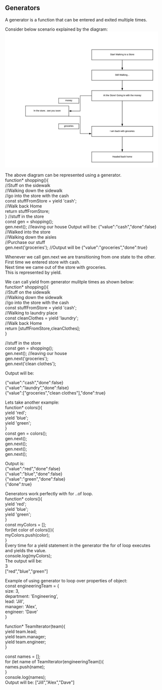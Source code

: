 ## Generators

A generator is a function that can be entered and exited multiple times.

Consider below scenario explained by the diagram:
![Generator Story](https://github.com/nnsantosh/ES2015/blob/master/generator_story.jpeg)



The above diagram can be represented using a generator. <br/>
function* shopping(){ <br/>
  //Stuff on the sidewalk <br/>
  //Walking down the sidewalk <br/>
  //go into the store with the cash <br/>
  const stuffFromStore = yield 'cash'; <br/>
  //Walk back Home <br/>
  return stuffFromStore; <br/>
}
//stuff in the store <br/>
const gen = shopping(); <br/>
gen.next(); //leaving our house Output will be: {"value":"cash","done":false} <br/>
//Walked into the store <br/>
//Walking down the aisles <br/>
//Purchase our stuff <br/>
gen.next('groceries'); //Output will be {"value":"groceries","done":true} <br/>

Whenever we call gen.next we are transitioning from one state to the other. <br/>
First time we entered store with cash. <br/>
Next time we came out of the store with groceries. <br/>
This is represented by yield. <br/>

We can call yield from generator mulitple times as shown below: <br/>
function* shopping(){ <br/>
  //Stuff on the sidewalk <br/>
  //Walking down the sidewalk <br/>
  //go into the store with the cash <br/>
  const stuffFromStore = yield 'cash'; <br/>
  //Walking to laundry place <br/>
  const cleanClothes = yield 'laundry'; <br/>
  //Walk back Home <br/>
  return [stuffFromStore,cleanClothes]; <br/>
} <br/>
 
//stuff in the store <br/>
const gen = shopping(); <br/>
gen.next(); //leaving our house <br/>
gen.next('groceries'); <br/>
gen.next('clean clothes'); <br/>

Output will be: <br/>

{"value":"cash","done":false} <br/> 
{"value":"laundry","done":false} <br/> 
{"value":["groceries","clean clothes"],"done":true} <br/>


Lets take another example: <br/>
function* colors(){ <br/>
  yield 'red'; <br/>
  yield 'blue'; <br/>
  yield 'green'; <br/>
} <br/>
const gen = colors(); <br/>
gen.next(); <br/>
gen.next(); <br/>
gen.next(); <br/>
gen.next(); <br/>

Output is: <br/>
{"value":"red","done":false} <br/>
{"value":"blue","done":false} <br/>
{"value":"green","done":false} <br/>
{"done":true} <br/>

Generators work perfectly with for ..of loop. <br/>
function* colors(){ <br/>
  yield 'red'; <br/>
  yield 'blue'; <br/>
  yield 'green'; <br/>
} <br/>
const myColors = []; <br/>
for(let color of colors()){ <br/>
  myColors.push(color); <br/>
} <br/>
Every time for a yield statement in the generator the for of loop executes and yields the value. <br/>
console.log(myColors); <br/>
The output will be:  <br/>
3 <br/>
["red","blue","green"] <br/>

Example of using generator to loop over properties of object: <br/>
const engineeringTeam = { <br/>
  size: 3, <br/>
  department: 'Engineering', <br/>
  lead: 'Jill', <br/>
  manager: 'Alex', <br/>
  engineer: 'Dave' <br/>
}

function* TeamIterator(team){ <br/>
  	yield team.lead; <br/>
  	yield team.manager; <br/>
  	yield team.engineer; <br/>
}

const names = []; <br/>
for (let name of TeamIterator(engineeringTeam)){ <br/>
     names.push(name); <br/>
 } <br/>
 console.log(names); <br/>
 Output will be: ["Jill","Alex","Dave"] <br/>

